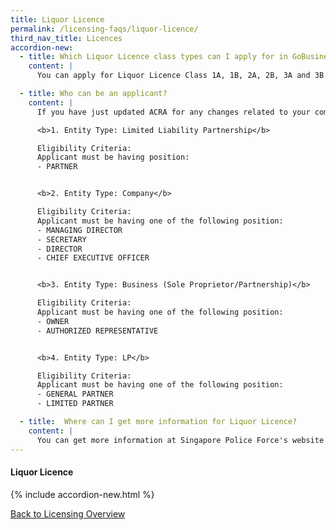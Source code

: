 ```yaml
---
title: Liquor Licence
permalink: /licensing-faqs/liquor-licence/
third_nav_title: Licences
accordion-new:   
  - title: Which Liquor Licence class types can I apply for in GoBusiness Licensing Guided Journey?
    content: |
      You can apply for Liquor Licence Class 1A, 1B, 2A, 2B, 3A and 3B. Liqour Licence Class 4 and Temporary Liquor Licence (Class 5) can be applied in the Self-Service Journey feature [here](https://www.police.gov.sg/e-Services/Police-Licences/Liquor-Licence){:target="_blank"}.

  - title: Who can be an applicant?
    content: |
      If you have just updated ACRA for any changes related to your company's name or staff listing, please allow for at least a day before you submit any application on GoBusiness Licensing with relation to these changes. This waiting time is required to get the updates synced for GoBusiness system verification.

      <b>1. Entity Type: Limited Liability Partnership</b>

      Eligibility Criteria:
      Applicant must be having position:
      - PARTNER


      <b>2. Entity Type: Company</b>

      Eligibility Criteria:
      Applicant must be having one of the following position:
      - MANAGING DIRECTOR
      - SECRETARY
      - DIRECTOR
      - CHIEF EXECUTIVE OFFICER


      <b>3. Entity Type: Business (Sole Proprietor/Partnership)</b>

      Eligibility Criteria:
      Applicant must be having one of the following position:
      - OWNER
      - AUTHORIZED REPRESENTATIVE


      <b>4. Entity Type: LP</b>

      Eligibility Criteria:
      Applicant must be having one of the following position:
      - GENERAL PARTNER
      - LIMITED PARTNER

  - title:  Where can I get more information for Liquor Licence?
    content: |
      You can get more information at Singapore Police Force's website [here](https://www.police.gov.sg/e-Services/Police-Licences/Liquor-Licence){:target="_blank"}.      
---
```


#### Liquor Licence
{% include accordion-new.html %}

[Back to Licensing Overview](/licences/)
